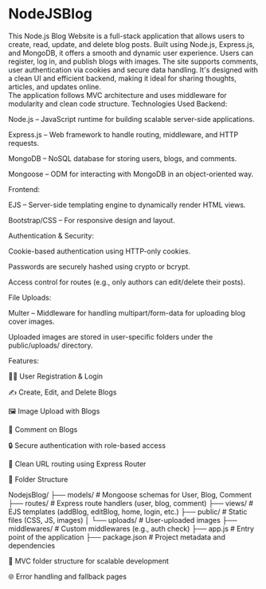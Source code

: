 # NodeJSBlog
This Node.js Blog Website is a full-stack application that allows users to create, read, update, and delete blog posts. Built using Node.js, Express.js, and MongoDB, it offers a smooth and dynamic user experience. Users can register, log in, and publish blogs with images. The site supports comments, user authentication  via cookies and secure data handling. It's designed with a clean UI and efficient backend, making it ideal for sharing thoughts, articles, and updates online.  
The application follows MVC architecture and uses middleware for modularity and clean code structure.
Technologies Used
Backend:

Node.js – JavaScript runtime for building scalable server-side applications.

Express.js – Web framework to handle routing, middleware, and HTTP requests.

MongoDB – NoSQL database for storing users, blogs, and comments.

Mongoose – ODM for interacting with MongoDB in an object-oriented way.

Frontend:

EJS – Server-side templating engine to dynamically render HTML views.

Bootstrap/CSS – For responsive design and layout.

Authentication & Security:

Cookie-based authentication using HTTP-only cookies.

Passwords are securely hashed using crypto or bcrypt.

Access control for routes (e.g., only authors can edit/delete their posts).

File Uploads:

Multer – Middleware for handling multipart/form-data for uploading blog cover images.

Uploaded images are stored in user-specific folders under the public/uploads/ directory.

Features:

🧑‍💻 User Registration & Login

✍️ Create, Edit, and Delete Blogs

🖼️ Image Upload with Blogs

💬 Comment on Blogs

🔒 Secure authentication with role-based access

🧹 Clean URL routing using Express Router

📁 Folder Structure

NodejsBlog/
├── models/           # Mongoose schemas for User, Blog, Comment
├── routes/           # Express route handlers (user, blog, comment)
├── views/            # EJS templates (addBlog, editBlog, home, login, etc.)
├── public/           # Static files (CSS, JS, images)
│   └── uploads/      # User-uploaded images
├── middlewares/      # Custom middlewares (e.g., auth check)
├── app.js          # Entry point of the application
├── package.json      # Project metadata and dependencies

📂 MVC folder structure for scalable development

🌐 Error handling and fallback pages
